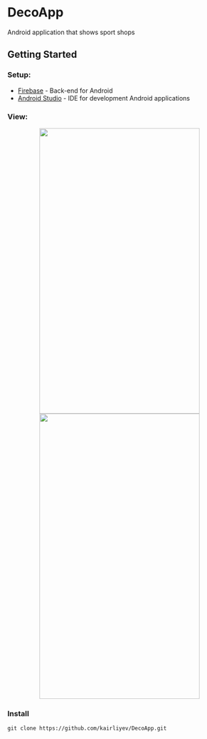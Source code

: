 # DecoApp
Android application that shows sport shops

## Getting Started

### Setup:
* [Firebase](https://firebase.google.com/docs/android/setup) - Back-end for Android 
* [Android Studio](https://developer.android.com/studio/) - IDE for development Android applications

### View:
<p align="center">
  <img width="360" height="640" src="https://i.ibb.co/kmJjjBp/photo-2019-02-04-23-06-42.jpg">
  <img width="360" height="640" src="https://i.ibb.co/rcFcwG8/photo-2019-02-04-23-06-49.jpg">
</p>

### Install
```
git clone https://github.com/kairliyev/DecoApp.git
```
